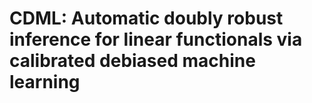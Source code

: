 # CDML: Automatic doubly robust inference for linear functionals via calibrated debiased machine learning


